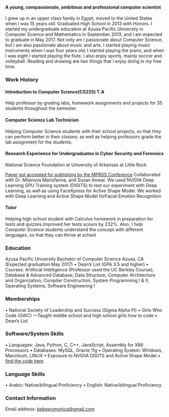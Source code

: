  
#### A young, compassionate, ambitious and professional computer scientist 
I grew up in an upper class family in Egypt, moved to the United States when I was 15 years old. Graduated High School in 2013 with Honors. I started my undergraduate education at Azusa Pacific University in Computer Science and Mathematics in September 2013, and I am expected to graduate in May 2017. Not only am I passionate about Computer Science, but I am also passionate about music and arts. I started playing music instruments when I was four years old; I started playing the piano, and when I was eight I started playing the flute. I also enjoy sports, mainly soccer and volleyball. Reading and drawing are two things that I enjoy doing in my free time. 

### Work History 
#### Introduction to Computer Science(CS225) T.A 
Help professor by grading labs, homework assignments and projects for 35 students throughout the semester.


#### Computer Science Lab Technician 
Helping Computer Science students with their school projects, so that they can perform better in their classes; as well as helping professors grade the lab assignment for the students.

#### Research Experience for Undergraduates in Cyber Security and Forensics 
National Science Foundation at University of Arkansas at Little Rock
  
[Paper got accepted for publishing by the MPRSS Conference](https://drive.google.com/file/d/0B-YI2lXNbQ31RUVuM3dyWmQ1dm8/view)
Collaborated with Dr. Milanova Mariofanna, and Suzan Anwar. We used NVIDIA Deep Learning GPU Training system (DIGITS) to test our experiment with Deep Learning, as well as using FaceXpress for Active Shape Model. We worked with Deep Learning and Active Shape Model forFacial Emotion Recognition 

#### Tutor
Helping high school student with Calculus homework in preparation for tests and quizzes.Improved her tests scours by 232%. Also, I help Computer Science students understand the concept with different languages, so that they can thrive at school
                            

### Education 
Azusa Pacific University
   Bachelor of Computer Science Azusa, CA (Expected graduation May 2017)
•	Dean’s List (GPA 3.5 and higher)
•	Courses: Artificial Intelligence (Professor used the UC Berkley Course); Database & Advanced Database; Data Structure; Computer Architecture and Organization; Compiler Construction; System Programming I & II; Operating Systems; Software Engineering I 


### Memberships 
•	National Society of Leadership and Success (Sigma Alpha Pi)
•	Girls Who Code (GWC) —Taught middle school and high school girls how to code
•	Dean’s List

### Software/System Skills
•	Languages: Java, Python, C, C++, JavaScript, Assembly for X86 Processors
•	Databases: MySQL, Oracle 11g
•	Operating System: Windows, Macintosh, LINUX
•	Exposure to NVIDIA DIGITS and Active Shape Model 
• [find the code here ](https://github.com/BebawyMonica?tab=repositories)

### Language Skills
•	Arabic: Native/bilingual Proficiency 
•	English: Native/bilingual Proficiency

### Contact Information 
Email address: bebawymonica@gmail.com 
